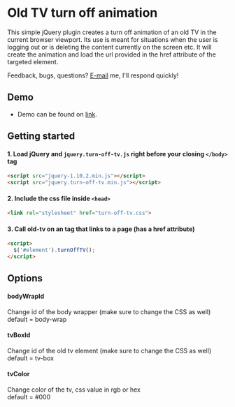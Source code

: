 # Old TV turn off animation

This simple jQuery plugin creates a turn off animation of an old TV in the current browser viewport. Its use is meant for situations when the user is logging out or is deleting the content currently on the screen etc.
It will create the animation and load the url provided in the href attribute of the targeted element.

Feedback, bugs, questions? [E-mail](mailto:vanja@gavric.org) me, I'll respond quickly!

## Demo
- Demo can be found on [link](http://vanja.gavric.org/various/turn-off-tv/).

## Getting started
#### 1. Load jQuery and `jquery.turn-off-tv.js` right before your closing `</body>` tag
```html
<script src="jquery-1.10.2.min.js"></script>
<script src="jquery.turn-off-tv.min.js"></script>
```

#### 2. Include the css file inside `<head>`
```html
<link rel="stylesheet" href="turn-off-tv.css">
```

#### 3. Call old-tv on an tag that links to a page (has a href attribute)
```html
<script>
  $('#element').turnOffTV();
</script>
```

## Options
#### bodyWrapId 
  Change id of the body wrapper (make sure to change the CSS as well)    
  default = body-wrap

#### tvBoxId
  Change id of the old tv element (make sure to change the CSS as well)  
  default = tv-box

#### tvColor
  Change color of the tv, css value in rgb or hex  
  default = #000
